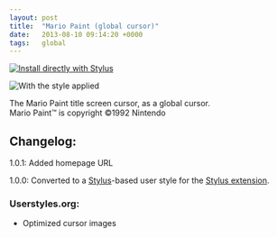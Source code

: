 ```yaml
---
layout: post
title:  "Mario Paint (global cursor)"
date:   2013-08-10 09:14:20 +0000
tags:   global
---
```


[![Install directly with Stylus](https://img.shields.io/badge/Install%20directly%20with-Stylus-00adad.svg)](/userstyles/files/mario-paint-cursor.user.css)

![With the style applied](/userstyles/91675_after.png)

The Mario Paint title screen cursor, as a global cursor.  
Mario Paint™ is copyright ©1992 Nintendo

## Changelog:

1.0.1: Added homepage URL

1.0.0: Converted to a [Stylus](http://stylus-lang.com/)-based user style for the [Stylus extension](http://add0n.com/stylus.html).

### Userstyles.org:

- Optimized cursor images
